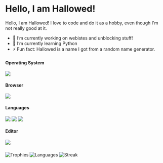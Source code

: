 # Hello, I am Hallowed!
Hello, I am Hallowed! I love to code and do it as a hobby, even though I'm not really good at it.
- 🔭 I’m currently working on webistes and unblocking stuff!
- 🌱 I’m currently learning Python
- ⚡ Fun fact: Hallowed is a name I got from a random name generator.
#### Operating System
![](https://img.shields.io/badge/Debian-A81D33?style=for-the-badge&logo=debian&logoColor=white)
#### Browser
![](https://img.shields.io/badge/Google_chrome-4285F4?style=for-the-badge&logo=Google-chrome&logoColor=white)
#### Languages
![](https://img.shields.io/badge/JavaScript-323330?style=for-the-badge&logo=javascript&logoColor=F7DF1E)
![](https://img.shields.io/badge/HTML5-E34F26?style=for-the-badge&logo=html5&logoColor=white)
![](https://img.shields.io/badge/CSS3-1572B6?style=for-the-badge&logo=css3&logoColor=white)
#### Editor
![](https://img.shields.io/badge/VSCode-0078D4?style=for-the-badge&logo=visual%20studio%20code&logoColor=white)
###








![Trophies](https://github-profile-trophy.vercel.app/?username=HallowedSpace)
![Languages](https://github-readme-stats.vercel.app/api/top-langs/?username=HallowedSpace)
![Streak](https://github-readme-streak-stats.herokuapp.com/?user=HallowedSpace)

